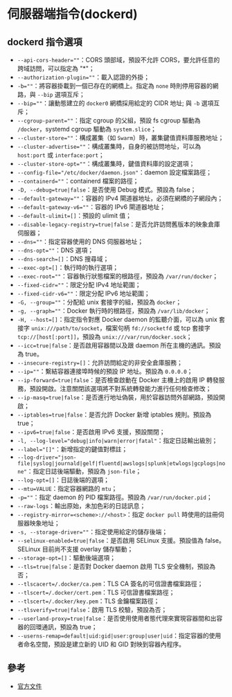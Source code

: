 # 伺服器端指令(dockerd)

## dockerd 指令選項

* `--api-cors-header=""`：CORS 頭部域，預設不允許 CORS，要允許任意的跨域訪問，可以指定為 "*"；
* `--authorization-plugin=""`：載入認證的外掛；
* `-b=""`：將容器掛載到一個已存在的網橋上。指定為 `none` 時則停用容器的網路，與 `--bip` 選項互斥；
* `--bip=""`：讓動態建立的 `docker0` 網橋採用給定的 CIDR 地址; 與 `-b` 選項互斥；
* `--cgroup-parent=""`：指定 cgroup 的父組，預設 fs cgroup 驅動為 `/docker`，systemd cgroup 驅動為 `system.slice`；
* `--cluster-store=""`：構成叢集（如 `Swarm`）時，叢集鍵值資料庫服務地址；
* `--cluster-advertise=""`：構成叢集時，自身的被訪問地址，可以為 `host:port` 或 `interface:port`；
* `--cluster-store-opt=""`：構成叢集時，鍵值資料庫的設定選項；
* `--config-file="/etc/docker/daemon.json"`：daemon 設定檔案路徑；
* `--containerd=""`：containerd 檔案的路徑；
* `-D, --debug=true|false`：是否使用 Debug 模式。預設為 false；
* `--default-gateway=""`：容器的 IPv4 閘道器地址，必須在網橋的子網段內；
* `--default-gateway-v6=""`：容器的 IPv6 閘道器地址；
* `--default-ulimit=[]`：預設的 ulimit 值；
* `--disable-legacy-registry=true|false`：是否允許訪問舊版本的映象倉庫伺服器；
* `--dns=""`：指定容器使用的 DNS 伺服器地址；
* `--dns-opt=""`：DNS 選項；
* `--dns-search=[]`：DNS 搜尋域；
* `--exec-opt=[]`：執行時的執行選項；
* `--exec-root=""`：容器執行狀態檔案的根路徑，預設為 `/var/run/docker`；
* `--fixed-cidr=""`：限定分配 IPv4 地址範圍；
* `--fixed-cidr-v6=""`：限定分配 IPv6 地址範圍；
* `-G, --group=""`：分配給 unix 套接字的組，預設為 `docker`；
* `-g, --graph=""`：Docker 執行時的根路徑，預設為 `/var/lib/docker`；
* `-H, --host=[]`：指定指令對應 Docker daemon 的監聽介面，可以為 unix 套接字 `unix:///path/to/socket`，檔案句柄 `fd://socketfd` 或 tcp 套接字 `tcp://[host[:port]]`，預設為 `unix:///var/run/docker.sock`；
* `--icc=true|false`：是否啟用容器間以及跟 daemon 所在主機的通訊。預設為 true。
* `--insecure-registry=[]`：允許訪問給定的非安全倉庫服務；
* `--ip=""`：繫結容器連接埠時候的預設 IP 地址。預設為 `0.0.0.0`；
* `--ip-forward=true|false`：是否檢查啟動在 Docker 主機上的啟用 IP 轉發服務，預設開啟。注意關閉該選項將不對系統轉發能力進行任何檢查修改；
* `--ip-masq=true|false`：是否進行地址偽裝，用於容器訪問外部網路，預設開啟；
* `--iptables=true|false`：是否允許 Docker 新增 iptables 規則。預設為 true；
* `--ipv6=true|false`：是否啟用 IPv6 支援，預設關閉；
* `-l, --log-level="debug|info|warn|error|fatal"`：指定日誌輸出級別；
* `--label="[]"`：新增指定的鍵值對標註；
* `--log-driver="json-file|syslog|journald|gelf|fluentd|awslogs|splunk|etwlogs|gcplogs|none"`：指定日誌後端驅動，預設為 `json-file`；
* `--log-opt=[]`：日誌後端的選項；
* `--mtu=VALUE`：指定容器網路的 `mtu`；
* `-p=""`：指定 daemon 的 PID 檔案路徑。預設為 `/var/run/docker.pid`；
* `--raw-logs`：輸出原始，未加色彩的日誌訊息；
* `--registry-mirror=<scheme>://<host>`：指定 `docker pull` 時使用的註冊伺服器映象地址；
* `-s, --storage-driver=""`：指定使用給定的儲存後端；
* `--selinux-enabled=true|false`：是否啟用 SELinux 支援。預設值為 false。SELinux 目前尚不支援 overlay 儲存驅動；
* `--storage-opt=[]`：驅動後端選項；
* `--tls=true|false`：是否對 Docker daemon 啟用 TLS 安全機制，預設為否；
* `--tlscacert=/.docker/ca.pem`：TLS CA 簽名的可信證書檔案路徑；
* `--tlscert=/.docker/cert.pem`：TLS 可信證書檔案路徑；
* `--tlscert=/.docker/key.pem`：TLS 金鑰檔案路徑；
* `--tlsverify=true|false`：啟用 TLS 校驗，預設為否；
* `--userland-proxy=true|false`：是否使用使用者態代理來實現容器間和出容器的回環通訊，預設為 true；
* `--userns-remap=default|uid:gid|user:group|user|uid`：指定容器的使用者命名空間，預設是建立新的 UID 和 GID 對映到容器內程序。

## 參考

* [官方文件](https://docs.docker.com/engine/reference/commandline/dockerd/)

